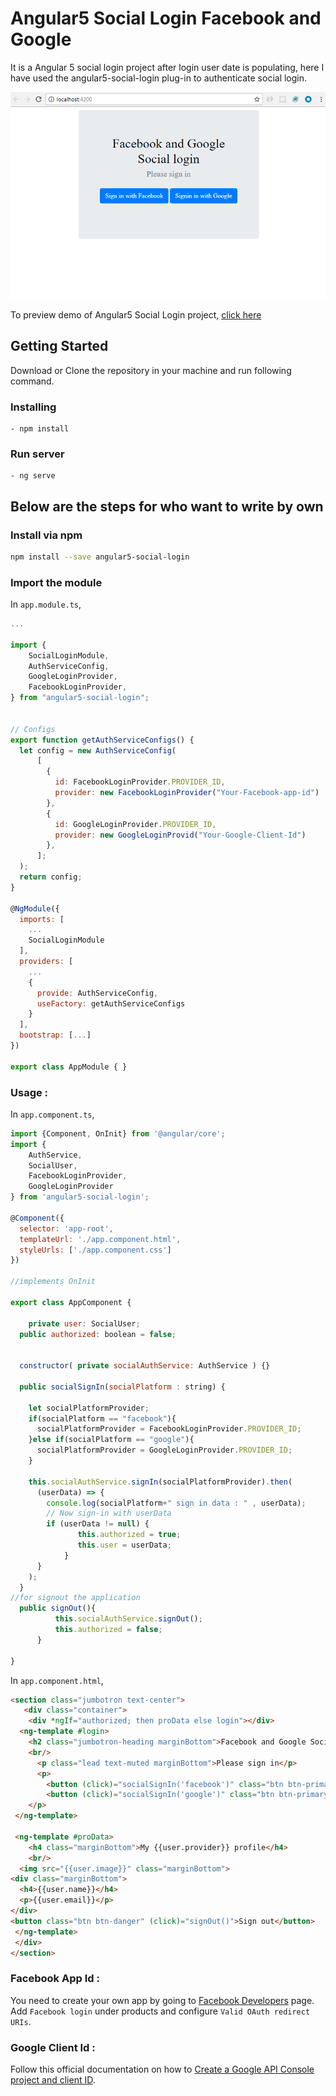 # Angular5 Social Login Facebook and Google 
It is a Angular 5 social login project after login user date is populating, here I have used the angular5-social-login plug-in to authenticate social login.

<p align="center">
    <img  alt="Angular5 Social Login" src="img/Angular5-Social-Login.png" class="img-responsive">
</p>

To preview demo of Angular5 Social Login project, [click here](https://stackblitz.com/edit/angular5-social-login?embed=1&file=index.html&hideExplorer=1&hideNavigation=1&view=preview)

## Getting Started
Download  or Clone the repository in your machine and run following command.

### Installing
    - npm install

### Run server
    - ng serve
    

## Below are the steps for who want to write by own


### Install via npm 

```sh
npm install --save angular5-social-login
```

### Import the module

In `app.module.ts`,

```javascript
...

import {
    SocialLoginModule,
    AuthServiceConfig,
    GoogleLoginProvider,
    FacebookLoginProvider,
} from "angular5-social-login";


// Configs 
export function getAuthServiceConfigs() {
  let config = new AuthServiceConfig(
      [
        {
          id: FacebookLoginProvider.PROVIDER_ID,
	      provider: new FacebookLoginProvider("Your-Facebook-app-id")
        },
        {
          id: GoogleLoginProvider.PROVIDER_ID,
	      provider: new GoogleLoginProvid("Your-Google-Client-Id")
        },
      ];
  );
  return config;
}

@NgModule({
  imports: [
    ...
    SocialLoginModule
  ],
  providers: [
    ...
    {
      provide: AuthServiceConfig,
      useFactory: getAuthServiceConfigs
    }
  ],
  bootstrap: [...]
})

export class AppModule { }

```

### Usage : 

In `app.component.ts`,

```javascript
import {Component, OnInit} from '@angular/core';
import {
    AuthService,
    SocialUser,
    FacebookLoginProvider,
    GoogleLoginProvider
} from 'angular5-social-login';

@Component({
  selector: 'app-root',
  templateUrl: './app.component.html',
  styleUrls: ['./app.component.css']
})

//implements OnInit

export class AppComponent {
 
	private user: SocialUser;
  public authorized: boolean = false;


  constructor( private socialAuthService: AuthService ) {}
  
  public socialSignIn(socialPlatform : string) {  

    let socialPlatformProvider;
    if(socialPlatform == "facebook"){
      socialPlatformProvider = FacebookLoginProvider.PROVIDER_ID;
    }else if(socialPlatform == "google"){
      socialPlatformProvider = GoogleLoginProvider.PROVIDER_ID;
    }
    
    this.socialAuthService.signIn(socialPlatformProvider).then(
      (userData) => {
        console.log(socialPlatform+" sign in data : " , userData);
        // Now sign-in with userData        
        if (userData != null) {
               this.authorized = true;
               this.user = userData;               
            }       
      }
    );
  }
//for signout the application
  public signOut(){
          this.socialAuthService.signOut();
          this.authorized = false;
      }
  
}

```



In `app.component.html`,

```html
<section class="jumbotron text-center">
   <div class="container">
   	<div *ngIf="authorized; then proData else login"></div>
  <ng-template #login>
    <h2 class="jumbotron-heading marginBottom">Facebook and Google Social login</h2>
    <br/>
	  <p class="lead text-muted marginBottom">Please sign in</p>
	  <p>
	  	<button (click)="socialSignIn('facebook')" class="btn btn-primary my-2">Sign in with Facebook</button>
		<button (click)="socialSignIn('google')" class="btn btn-primary my-2">Signin in with Google</button>  
	</p>
 </ng-template>  

 <ng-template #proData>
 	<h4 class="marginBottom">My {{user.provider}} profile</h4>
 	<br/>
  <img src="{{user.image}}" class="marginBottom">
<div class="marginBottom">
  <h4>{{user.name}}</h4>
  <p>{{user.email}}</p>
</div> 
<button class="btn btn-danger" (click)="signOut()">Sign out</button>
 </ng-template>
 </div>
</section>              
```



### Facebook App Id : 

You need to create your own app by going to [Facebook Developers](https://developers.facebook.com/) page.
Add `Facebook login` under products and configure `Valid OAuth redirect URIs`.

### Google Client Id : 

Follow this official documentation on how to [
Create a Google API Console project and client ID](https://developers.google.com/identity/sign-in/web/devconsole-project).


